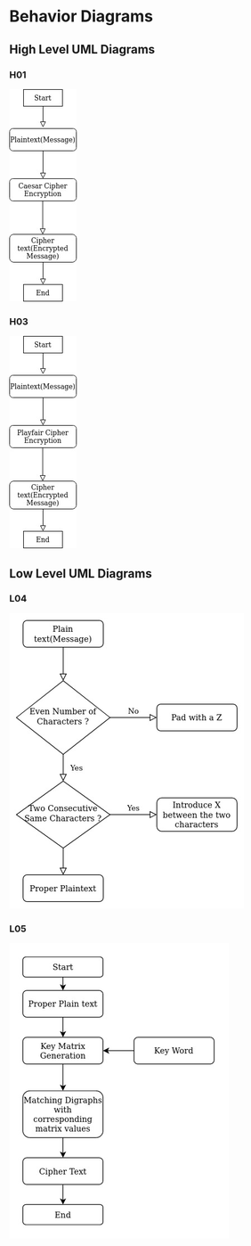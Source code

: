 # Behavior Diagrams

## High Level UML Diagrams

### H01
![H01](https://github.com/NalinBharathiEaswaramoorthy/StepIn_MiniProject_C/blob/master/1_Requirements/H01.jpg)
### H03
![H03](https://github.com/NalinBharathiEaswaramoorthy/StepIn_MiniProject_C/blob/master/1_Requirements/H02.jpg)

## Low Level UML Diagrams

### L04
![L04](https://github.com/NalinBharathiEaswaramoorthy/StepIn_MiniProject_C/blob/master/1_Requirements/L04.jpg)
### L05
![L05](https://github.com/NalinBharathiEaswaramoorthy/StepIn_MiniProject_C/blob/master/1_Requirements/L05.jpg)


